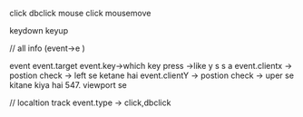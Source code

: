 click
dbclick
mouse click
mousemove

<!-- keyboard Event -->
keydown
keyup


<!-- event Object --> // all info   (event->e )
event
event.target
event.key->which key press ->like y s s a 
event.clientx -> postion check -> left se ketane hai
event.clientY -> postion check -> uper se kitane kiya hai 547. viewport se

// localtion track
event.type -> click,dbclick 